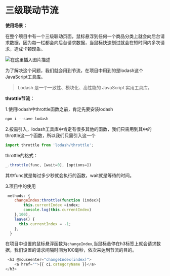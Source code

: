 # 三级联动节流

**使用场景：**

在整个项目中有一个三级联动页面，鼠标悬浮到任何一个商品分类上就会向后台请求数据，因为每一栏都会向后台请求数据，当鼠标快速划过就会在短时间内多次请求，造成卡顿现象。

![在这里插入图片描述](https://img-blog.csdnimg.cn/3f243028fad447f6a486911e11ffbcf8.png)

为了解决这个问题，我们就会用到节流，在项目中用到的是lodash这个JavaScript工具库。

>Lodash 是一个一致性、模块化、高性能的 JavaScript 实用工具库。

**throttle节流：**

1.使用lodash中throttle函数之前，肯定先要安装lodash

```js
npm i --save lodash
```

2.按需引入，lodash工具库中肯定有很多其他的函数，我们只需用到其中的throttle这一个函数，所以我们只需引入这一个

```js
import throttle from 'lodash/throttle';
```

throttle的格式：

```js
_.throttle(func, [wait=0], [options=])
```

其中func就是每过多少秒就会执行的函数，wait就是等待的时间。

3.项目中的使用

```js
 methods: {
    changeIndex:throttle(function (index){
        this.currentIndex =index;
        console.log(this.currentIndex)
    },100),
    leave() {
      this.currentIndex = -1;
    },
  }
```

在项目中设置的鼠标悬浮函数为`changeIndex`,当鼠标悬停在h3标签上就会请求数据，我们设置的请求间隔时间为100毫秒，依次来达到节流的目的。

```js
 <h3 @mouseenter="changeIndex(index)">
    <a href="">{{ c1.categoryName }}</a>
</h3>
```

